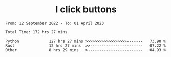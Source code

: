<h1 align="center">
I click buttons
</h1>

<!--START_SECTION:waka-->

```text
From: 12 September 2022 - To: 01 April 2023

Total Time: 172 hrs 27 mins

Python             127 hrs 27 mins >>>>>>>>>>>>>>>>>>-------   73.90 %
Rust               12 hrs 27 mins  >>-----------------------   07.22 %
Other              8 hrs 29 mins   >------------------------   04.93 %
```

<!--END_SECTION:waka-->
